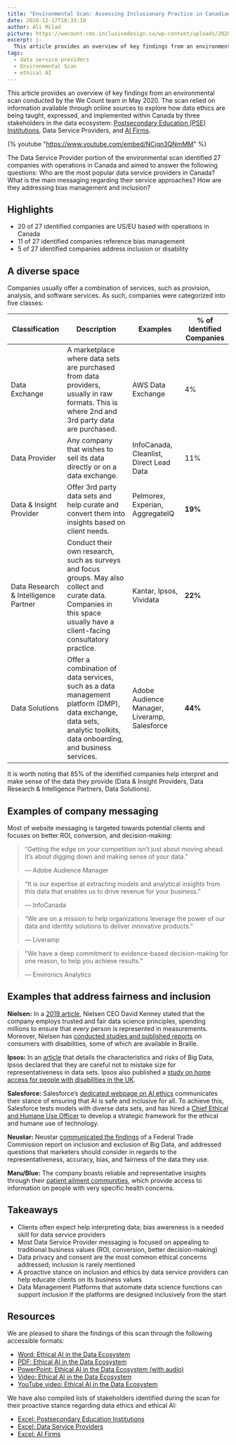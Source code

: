 ```yaml
---
title: "Environmental Scan: Assessing Inclusionary Practice in Canadian Data Services"
date: 2020-12-17T18:33:18
author: Ali Milad
picture: https://wecount-cms.inclusivedesign.ca/wp-content/uploads/2020/06/dynamicwang-bLIkWFelVKM-unsplash-scaled.jpg
excerpt: |-
  This article provides an overview of key findings from an environmental scan conducted by the We Count team in May 2020. The scan relied on information available through…
tags:
  - data service providers
  - Environmental Scan
  - ethical AI
---
```

This article provides an overview of key findings from an environmental scan conducted by the We Count team in May 2020. The scan relied on information available through online sources to explore how data ethics are being taught, expressed, and implemented within Canada by three stakeholders in the data ecosystem: [Postsecondary Education (PSE) Institutions](https://wecount.inclusivedesign.ca/views/environmental-scan-canadian-postsecondary-education-and-ai-ethics/), Data Service Providers, and [AI Firms](https://wecount.inclusivedesign.ca/views/environmental-scan-addressing-inclusionary-practice-in-canadian-ai-firms/).

{% youtube "https://www.youtube.com/embed/NCjqn3QNmMM" %}

The Data Service Provider portion of the environmental scan identified 27 companies with operations in Canada and aimed to answer the following questions: Who are the most popular data service providers in Canada? What is the main messaging regarding their service approaches? How are they addressing bias management and inclusion?

## **Highlights**

*   20 of 27 identified companies are US/EU based with operations in Canada
*   11 of 27 identified companies reference bias management
*   5 of 27 identified companies address inclusion or disability

## **A diverse space**

Companies usually offer a combination of services, such as provision, analysis, and software services. As such, companies were categorized into five classes:

<table class="has-subtle-light-gray-background-color has-background"><thead><tr><th class="has-text-align-left" data-align="left"><strong>Classification</strong></th><th class="has-text-align-left" data-align="left"><strong>Description</strong></th><th class="has-text-align-left" data-align="left"><strong>Examples</strong></th><th class="has-text-align-left" data-align="left"><strong>% of Identified Companies</strong></th></tr></thead><tbody><tr><td class="has-text-align-left" data-align="left">Data Exchange</td><td class="has-text-align-left" data-align="left">A marketplace where data sets are purchased from data providers, usually in raw formats. This is where 2nd and 3rd party data are purchased. &nbsp;</td><td class="has-text-align-left" data-align="left">AWS Data Exchange &nbsp;</td><td class="has-text-align-left" data-align="left">4%</td></tr><tr><td class="has-text-align-left" data-align="left">Data Provider</td><td class="has-text-align-left" data-align="left">Any company that wishes to sell its data directly or on a data exchange. &nbsp;</td><td class="has-text-align-left" data-align="left">InfoCanada, Cleanlist, Direct Lead Data &nbsp;</td><td class="has-text-align-left" data-align="left">11%</td></tr><tr><td class="has-text-align-left" data-align="left">Data &amp; Insight Provider</td><td class="has-text-align-left" data-align="left">Offer 3rd party data sets and help curate and convert them into insights based on client needs. &nbsp;</td><td class="has-text-align-left" data-align="left">Pelmorex, Experian, AggregateIQ &nbsp;</td><td class="has-text-align-left" data-align="left"><strong>19%</strong></td></tr><tr><td class="has-text-align-left" data-align="left">Data Research &amp; Intelligence Partner</td><td class="has-text-align-left" data-align="left">Conduct their own research, such as surveys and focus groups. May also collect and curate data. Companies in this space usually have a client-facing consultatory practice. &nbsp;</td><td class="has-text-align-left" data-align="left">Kantar, Ipsos, Vividata &nbsp;</td><td class="has-text-align-left" data-align="left"><strong>22%</strong></td></tr><tr><td class="has-text-align-left" data-align="left">Data Solutions</td><td class="has-text-align-left" data-align="left">Offer a combination of data services, such as a data management platform (DMP), data exchange, data sets, analytic toolkits, data onboarding, and business services. &nbsp;</td><td class="has-text-align-left" data-align="left">Adobe Audience Manager, Liveramp, Salesforce &nbsp;</td><td class="has-text-align-left" data-align="left"><strong>44%</strong></td></tr></tbody></table>

It is worth noting that 85% of the identified companies help interpret and make sense of the data they provide (Data & Insight Providers, Data Research & Intelligence Partners, Data Solutions).

## **Examples of company messaging**

Most of website messaging is targeted towards potential clients and focuses on better ROI, conversion, and decision-making:

> “Getting the edge on your competition isn’t just about moving ahead. It’s about digging down and making sense of your data.”
> 
> — Adobe Audience Manager

> “It is our expertise at extracting models and analytical insights from this data that enables us to drive revenue for your business.”
> 
> — InfoCanada

> “We are on a mission to help organizations leverage the power of our data and identity solutions to deliver innovative products.”
> 
> — Liveramp

> “We have a deep commitment to evidence-based decision-making for one reason, to help you achieve results.”
> 
> — Environics Analytics

## **Examples that address fairness and inclusion**

**Nielsen:** In a [2019 article](https://www.nielsen.com/us/en/news-center/2019/nielsen-remains-committed-data-science-principles-ahead-census-2020/), Nielsen CEO David Kenney stated that the company employs trusted and fair data science principles, spending millions to ensure that every person is represented in measurements. Moreover, Nielsen has [conducted studies and published reports](https://www.nielsen.com/ca/en/news-center/2017/measuring-impact-consumers-disabilities/) on consumers with disabilities, some of which are available in Braille.

**Ipsos:** In an [article](https://www.ipsos.com/en/ipsos-encyclopedia-big-data) that details the characteristics and risks of Big Data, Ipsos declared that they are careful not to mistake size for representativeness in data sets. Ipsos also published a [study on home access for people with disabilities in the UK](https://www.ipsos.com/sites/default/files/2016-09/Accessible-housing-survey-2016.pdf).

**Salesforce:** Salesforce’s [dedicated webpage on AI ethics](https://einstein.ai/ethics) communicates their stance of ensuring that AI is safe and inclusive for all. To achieve this, Salesforce tests models with diverse data sets, and has hired a [Chief Ethical and Humane Use Officer](https://www.salesforce.com/company/news-press/stories/2018/12/121018-i/) to develop a strategic framework for the ethical and humane use of technology.

**Neustar:** Neustar [communicated the findings](https://www.home.neustar/blog/big-data-insightful-or-exclusionary) of a Federal Trade Commission report on inclusion and exclusion of Big Data, and addressed questions that marketers should consider in regards to the representativeness, accuracy, bias, and fairness of the data they use.

**Maru/Blue:** The company boasts reliable and representative insights through their [patient ailment communities](https://www.marublue.com/ailments-community), which provide access to information on people with very specific health concerns.

## **Takeaways**

*   Clients often expect help interpreting data; bias awareness is a needed skill for data service providers
*   Most Data Service Provider messaging is focused on appealing to traditional business values (ROI, conversion, better decision-making)
*   Data privacy and consent are the most common ethical concerns addressed; inclusion is rarely mentioned
*   A proactive stance on inclusion and ethics by data service providers can help educate clients on its business values
*   Data Management Platforms that automate data science functions can support inclusion if the platforms are designed inclusively from the start

## Resources

We are pleased to share the findings of this scan through the following accessible formats: 

*   [Word: Ethical AI in the Data Ecosystem](https://wecount-cms.inclusivedesign.ca/wp-content/uploads/2020/12/Ethical-AI-in-the-Data-Ecosystem.docx)
*   [PDF: Ethical AI in the Data Ecosystem](https://wecount-cms.inclusivedesign.ca/wp-content/uploads/2020/12/Ethical-AI-in-the-Data-Ecosystem.pdf)
*   [PowerPoint: Ethical AI in the Data Ecosystem (with audio)](https://wecount-cms.inclusivedesign.ca/wp-content/uploads/2020/12/Ethical-AI-in-the-Data-Ecosystem-Environmental-Scan.pptx)
*   [Video: Ethical AI in the Data Ecosystem](https://wecount-cms.inclusivedesign.ca/wp-content/uploads/2020/12/Ethical-AI-in-the-Data-Ecosystem-Environmental-Scan_Final.mp4)
*   [YouTube video: Ethical AI in the Data Ecosystem](https://youtu.be/NCjqn3QNmMM) 

We have also compiled lists of stakeholders identified during the scan for their proactive stance regarding data ethics and ethical AI:

*   [Excel: Postsecondary Education Institutions](https://wecount-cms.inclusivedesign.ca/wp-content/uploads/2020/12/Data-Science-Education.xlsx) 
*   [Excel: Data Service Providers](https://wecount-cms.inclusivedesign.ca/wp-content/uploads/2020/12/Data-Service-Providers.xlsx) 
*   [Excel: AI Firms](https://wecount-cms.inclusivedesign.ca/wp-content/uploads/2020/12/AI-Firms.xlsx)
